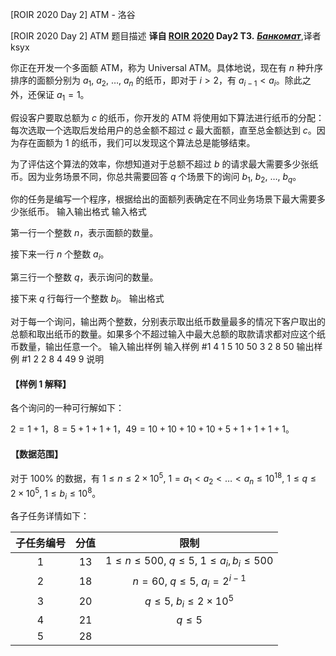



[ROIR 2020 Day 2] ATM - 洛谷














[ROIR 2020 Day 2] ATM
题目描述
**译自 [ROIR 2020](http://neerc.ifmo.ru/school/archive/2019-2020.html) Day2 T3.** ***[Банкомат](http://neerc.ifmo.ru/school/archive/2019-2020/ru-olymp-regional-2020-day2.pdf)***,译者ksyx

你正在开发一个多面额 ATM，称为 Universal ATM。具体地说，现在有 $n$ 种升序排序的面额分别为 $a_1,~a_2,~\ldots,~a_n$ 的纸币，即对于 $i>2$，有 $a_{i-1}<a_i$。除此之外，还保证 $a_1=1$。

假设客户要取总额为 $c$ 的纸币，你开发的 ATM 将使用如下算法进行纸币的分配：每次选取一个选取后发给用户的总金额不超过 $c$ 最大面额，直至总金额达到 $c$。因为存在面额为 $1$ 的纸币，我们可以发现这个算法总是能够结束。

为了评估这个算法的效率，你想知道对于总额不超过 $b$ 的请求最大需要多少张纸币。因为业务场景不同，你总共需要回答 $q$ 个场景下的询问 $b_1,~b_2,~\ldots,~b_q$。

你的任务是编写一个程序，根据给出的面额列表确定在不同业务场景下最大需要多少张纸币。
输入输出格式
输入格式

第一行一个整数 $n$，表示面额的数量。

接下来一行 $n$ 个整数 $a_i$。

第三行一个整数 $q$，表示询问的数量。

接下来 $q$ 行每行一个整数 $b_i$。
输出格式

对于每一个询问，输出两个整数，分别表示取出纸币数量最多的情况下客户取出的总额和取出纸币的数量。如果多个不超过输入中最大总额的取款请求都对应这个纸币数量，输出任意一个。
输入输出样例
输入样例 #1
4
1 5 10 50
3
2
8
50
输出样例 #1
2 2
8 4
49 9
说明
#### 【样例 1 解释】
各个询问的一种可行解如下：

$2=1+1$，$8=5+1+1+1$，$49=10+10+10+10+5+1+1+1+1$。

#### 【数据范围】
对于 $100\%$ 的数据，有 $1\le n\le 2\times 10^5,~$$1=a_1<a_2<\ldots<a_n\le10^{18},~$$1\le q\le 2\times 10^5,~$$1\le b_i\le 10^8$。

各子任务详情如下：

|子任务编号|分值|限制|
|:-:|:-:|:-:|
|$1$|$13$|$1 \le n \le 500,~q\le 5,~1\le a_i,b_i\le500$|
|$2$|$18$|$n=60,~q\le 5,~a_i=2^{i-1}$|
|$3$|$20$|$q\le 5,~b_i\le 2\times 10^5$|
|$4$|$21$|$q\le 5$|
|$5$|$28$||






